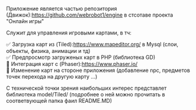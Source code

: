 Приложение является частью репозитория (Движок):https://github.com/webrobot1/engine в стсотаве проекта "Онлайн игры"

Служит для управления игровыми картами, в тч:

:white_check_mark:    Загрузка карт из (Tiled):https://www.mapeditor.org/ в Mysql (слои, объекты, физика, анимации и тд)    
:white_check_mark: 	  Предпросмотр загруженых карт в PHP (библиотека GD)    
:black_square_button: Интеграция карт с (Phaser):https://www.phaser.io/    
:black_square_button: Изменение карт на стороне приложения (добавление npc, предметов точек перехода на другую карту ...) 


С технической точки зрения наибольших интерес представлет библиотека model/Tiled/ (подробнее о ней можно прочитать в соответвующей папка фаил README.MD)  

